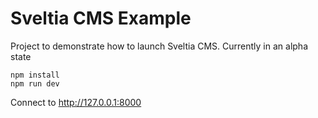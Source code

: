 # Sveltia CMS Example

Project to demonstrate how to launch Sveltia CMS. Currently in an
alpha state

```
npm install
npm run dev
```

Connect to http://127.0.0.1:8000

